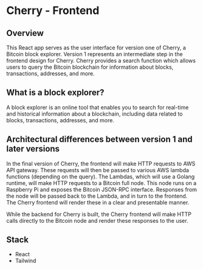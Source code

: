 # Cherry - Frontend
## Overview
This React app serves as the user interface for version one of Cherry, a Bitcoin block explorer. Version 1 represents an intermediate step in the frontend design for Cherry. Cherry provides a search function which allows users to query the Bitcoin blockchain for information about blocks, transactions, addresses, and more.

## What is a block explorer?
A block explorer is an online tool that enables you to search for real-time and historical information about a blockchain, including data related to blocks, transactions, addresses, and more.

## Architectural differences between version 1 and later versions
In the final version of Cherry, the frontend will make HTTP requests to AWS API gateway. These requests will then be passed to various AWS lambda functions (depending on the query). The Lambdas, which will use a Golang runtime, will make HTTP requests to a Bitcoin full node. This node runs on a Raspberry Pi and exposes the Bitcoin JSON-RPC interface. Responses from the node will be passed back to the Lambda, and in turn to the frontend. The Cherry frontend will render these in a clear and presentable manner.

While the backend for Cherry is built, the Cherry frontend will make HTTP calls directly to the Bitcoin node and render these responses to the user.


## Stack
* React
* Tailwind
